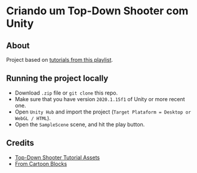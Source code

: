 # Criando um Top-Down Shooter com Unity

## About

Project based on [tutorials from this playlist](https://www.youtube.com/playlist?list=PLEDJ6khWHA7V2KjQAWVHxix-VILd6qver).

## Running the project locally

* Download `.zip` file or `git clone` this repo.
* Make sure that you have version `2020.1.15f1` of Unity or more recent one.
* Open `Unity Hub` and import the project (`Target Plataform = Desktop or WebGL / HTML`).
* Open the `SampleScene` scene, and hit the play button.

## Credits

* [Top-Down Shooter Tutorial Assets](https://thomasgvd.itch.io/top-down-shooter)
* [From Cartoon Blocks](https://www.1001freefonts.com/from-cartoon-blocks.font)